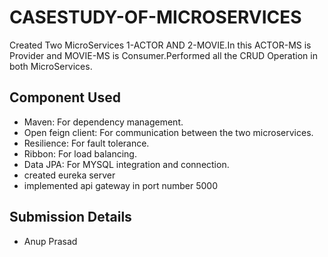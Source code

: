 # CASESTUDY-OF-MICROSERVICES

Created Two MicroServices 1-ACTOR AND 2-MOVIE.In this ACTOR-MS is Provider and MOVIE-MS is Consumer.Performed all the CRUD Operation in both MicroServices.

## Component Used
- Maven: For dependency management.
- Open feign client: For communication between the two microservices.
- Resilience: For fault tolerance.
- Ribbon: For load balancing.
- Data JPA: For MYSQL integration and connection.
- created eureka server
- implemented api gateway in port number 5000

## Submission Details
- Anup Prasad


